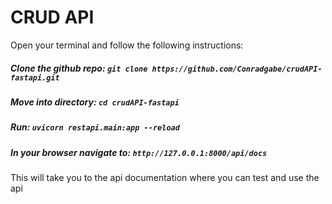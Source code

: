 # CRUD API

Open your terminal and follow the following instructions:
##### Clone the github repo: `git clone https://github.com/Conradgabe/crudAPI-fastapi.git`
##### Move into directory: `cd crudAPI-fastapi`
##### Run: `uvicorn restapi.main:app --reload`
##### In your browser navigate to: `http://127.0.0.1:8000/api/docs`
This will take you to the api documentation where you can test and use the api
